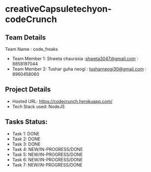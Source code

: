 # creativeCapsuletechyon-codeCrunch


## Team Details
Team Name : code_freaks

* Team Member 1: Shweta chaurasia :shweta3047@gmail.com : 8858197044
* Team Member 2: Tushar guha neogi : tusharneogi30@gmail.com : 8960458060

## Project Details
* Hosted URL:  https://codecrunch.herokuapp.com/
* Tech Stack used: NodeJS 


## Tasks Status:
* Task 1: DONE
* Task 2: DONE
* Task 3: DONE
* Task 4: NEW/IN-PROGRESS/DONE
* Task 5: NEW/IN-PROGRESS/DONE
* Task 6: NEW/IN-PROGRESS/DONE
* Task 7: NEW/IN-PROGRESS/DONE
